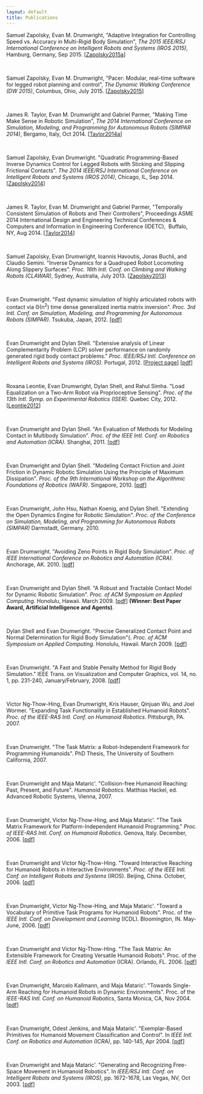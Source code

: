 ```yaml
---
layout: default
title: Publications
---
```

Samuel Zapolsky, Evan M. Drumwright, "Adaptive Integration for Controlling Speed vs. Accuracy in Multi-Rigid Body Simulation", <i>The 2015 IEEE/RSJ International Conference on Intelligent Robots and Systems (IROS 2015)</i>, Hamburg, Germany, Sep 2015. [<a href="http://robotics.gwu.edu/positronics/wp-content/uploads/2014/08/IROS2015-Zapolsky.pdf">Zapolsky2015a</a>]

&nbsp;

Samuel Zapolsky, Evan M. Drumwright, "Pacer: Modular, real-time software for legged robot planning and control", <i>The Dynamic Walking Conference (DW 2015)</i>, Columbus, Ohio, July 2015. [<a href="http://robotics.gwu.edu/positronics/wp-content/uploads/2014/08/Zapolsky_2015_DW.pdf">Zapolsky2015</a>]

&nbsp;

James R. Taylor, Evan M. Drumwright and Gabriel Parmer, "Making Time Make Sense in Robotic Simulation", <i>The 2014 International Conference on Simulation, Modeling, and Programming for Autonomous Robots (SIMPAR 2014)</i>, Bergamo, Italy, Oct 2014. [<a title="pdf" href="http://robotics.gwu.edu/positronics/wp-content/uploads/2014/11/taylor2014_2.pdf">Taylor2014a</a>]

&nbsp;

Samuel Zapolsky, Evan Drumwright. "Quadratic Programming-Based Inverse Dynamics Control for Legged Robots with Sticking and Slipping Frictional Contacts". <i>The 2014 IEEE/RSJ International Conference on Intelligent Robots and Systems (IROS 2014)</i>, Chicago, IL, Sep 2014. [<a href="http://robotics.gwu.edu/positronics/wp-content/uploads/2014/09/zapolsky2014.pdf">Zapolsky2014</a>]

&nbsp;

James R. Taylor, Evan M. Drumwright and Gabriel Parmer, "Temporally Consistent Simulation of Robots and Their Controllers", Proceedings ASME 2014 International Design and Engineering Technical Conferences &amp; Computers and Information in Engineering Conference (IDETC),  Buffalo, NY, Aug 2014. [<a title="pdf" href="http://robotics.gwu.edu/positronics/wp-content/uploads/2014/09/taylor2014_1.pdf" target="_blank">Taylor2014</a>]

&nbsp;

Samuel Zapolsky, Evan Drumwright, Ioannis Havoutis, Jonas Buchli, and Claudio Semini. "Inverse Dynamics for a Quadruped Robot Locomoting Along Slippery Surfaces". <i>Proc. 16th Intl. Conf. on Climbing and Walking Robots (CLAWAR)</i>, Sydney, Australia, July 2013. [<a href="http://robotics.gwu.edu/positronics/wp-content/uploads/2013/08/Zapolsky2013.pdf">Zapolsky2013</a>]

&nbsp;

Evan Drumwright. "Fast dynamic simulation of highly articulated robots with contact via Θ(n<sup>2</sup>) time dense generalized inertia matrix inversion". <i>Proc. 3rd Intl. Conf. on Simulation, Modeling, and Programming for Autonomous Robots (SIMPAR)</i>. Tsukuba, Japan, 2012. [<a href="assets/pdfs/simpar.pdf">pdf</a>]

&nbsp;

Evan Drumwright and Dylan Shell. "Extensive analysis of Linear Complementarity Problem (LCP) solver performance on randomly generated rigid body contact problems." <i>Proc. IEEE/RSJ Intl. Conference on Intelligent Robots and Systems (IROS)</i>. Portugal, 2012. [<a href="http://robotics.gwu.edu/positronics/wp-content/uploads/2013/12/LCP-eval/">Project page</a>] [<a href="http://robotics.gwu.edu/positronics/wp-content/uploads/2013/08/iros12.pdf">pdf</a>]

&nbsp;

Roxana Leontie, Evan Drumwright, Dylan Shell, and Rahul Simha. "Load Equalization on a Two-Arm Robot via Proprioceptive Sensing". <i>Proc. of the 13th Intl. Symp. on Experimental Robotics (ISER).</i> Quebec City, 2012. [<a href="http://robotics.gwu.edu/positronics/wp-content/uploads/2013/08/iser12.pdf">Leontie2012</a>]

&nbsp;

Evan Drumwright and Dylan Shell. "An Evaluation of Methods for Modeling Contact in Multibody Simulation". <i>Proc. of the IEEE Intl. Conf. on Robotics and Automation (ICRA).</i> Shanghai, 2011. [<a href="http://robotics.gwu.edu/positronics/wp-content/uploads/2013/08/icra11.pdf">pdf</a>]

&nbsp;

Evan Drumwright and Dylan Shell. "Modeling Contact Friction and Joint Friction in Dynamic Robotic Simulation Using the Principle of Maximum Dissipation". <i>Proc. of the 9th International Workshop on the Algorithmic Foundations of Robotics (WAFR).</i> Singapore, 2010. [<a href="http://robotics.gwu.edu/positronics/wp-content/uploads/2013/08/WAFR10.pdf">pdf</a>]

&nbsp;

Evan Drumwright, John Hsu, Nathan Koenig, and Dylan Shell. "Extending the Open Dynamics Engine for Robotic Simulation". <i>Proc. of the Conference on Simulation, Modeling, and Programming for Autonomous Robots (SIMPAR)</i> Darmstadt, Germany. 2010.

&nbsp;

Evan Drumwright. "Avoiding Zeno Points in Rigid Body Simulation". <i>Proc. of IEEE International Conference on Robotics and Automation (ICRA).</i> Anchorage, AK. 2010. [<a href="http://robotics.gwu.edu/positronics/wp-content/uploads/2013/08/icra10.pdf">pdf</a>]

&nbsp;

Evan Drumwright and Dylan Shell. "A Robust and Tractable Contact Model for Dynamic Robotic Simulation". <i>Proc. of ACM Symposium on Applied Computing.</i> Honolulu, Hawaii. March 2009. [<a href="http://www.cs.memphis.edu/publications/uploads/56.pdf">pdf</a>] <b>(Winner: Best Paper Award, Artificial Intelligence and Agents)</b>.

&nbsp;

Dylan Shell and Evan Drumwright. "Precise Generalized Contact Point and Normal Determination for Rigid Body Simulation"{. <i>Proc. of ACM Symposium on Applied Computing</i>. Honolulu, Hawaii. March 2009. [<a href="http://www.cs.memphis.edu/publications/uploads/57.pdf">pdf</a>]

&nbsp;

Evan Drumwright. "A Fast and Stable Penalty Method for Rigid Body Simulation." IEEE Trans. on Visualization and Computer Graphics, vol. 14, no. 1, pp. 231-240, January/February, 2008. [<a href="http://robotics.gwu.edu/positronics/wp-content/uploads/2013/08/tvcg.pdf">pdf</a>]

&nbsp;

Victor Ng-Thow-Hing, Evan Drumwright, Kris Hauser,
Qinjuan Wu, and Joel Wormer. "Expanding Task Functionality
in Established Humanoid Robots". <i>Proc. of the IEEE-RAS Intl. Conf. on Humanoid Robotics</i>. Pittsburgh, PA. 2007.

&nbsp;

Evan Drumwright. "The Task Matrix: a Robot-Independent Framework for Programming Humanoids". PhD Thesis, The University of Southern California, 2007.

&nbsp;

Evan Drumwright and Maja Mataric'. "Collision-free Humanoid Reaching: Past, Present, and Future". <i>Humanoid Robotics</i>. Matthias Hackel, ed. Advanced Robotic Systems, Vienna, 2007.

&nbsp;

Evan Drumwright, Victor Ng-Thow-Hing, and Maja Mataric'. "The Task Matrix Framework for Platform-Independent Humanoid Programming." <i>Proc. of IEEE-RAS Intl. Conf. on Humanoid Robotics</i>. Genova, Italy. December, 2006. [<a href=" http://cres.usc.edu/pubdb_html/files_upload/522.pdf">pdf</a>]

&nbsp;

Evan Drumwright and Victor Ng-Thow-Hing. "Toward Interactive
Reaching for Humanoid Robots in Interactive Environments".
<i>Proc. of the IEEE Intl. Conf. on Intelligent Robots and Systems</i> (IROS). Beijing, China. October, 2006.
[<a href="http://cres.usc.edu/pubdb_html/files_upload/508.pdf">pdf</a>]

&nbsp;

Evan Drumwright, Victor Ng-Thow-Hing, and Maja Mataric'.
"Toward a Vocabulary of Primitive Task Programs for Humanoid
Robots". Proc. of the <i>IEEE Intl. Conf. on Development and
Learning</i> (ICDL). Bloomington, IN. May-June, 2006.
[<a href="http://cres.usc.edu/pubdb_html/files_upload/501.pdf">pdf</a>]

&nbsp;

Evan Drumwright and Victor Ng-Thow-Hing. "The Task Matrix:
An Extensible Framework for Creating Versatile Humanoid Robots".
Proc. of the <i>IEEE Intl. Conf. on Robotics and Automation</i>
(ICRA). Orlando, FL. 2006. [<a href="http://cres.usc.edu/pubdb_html/files_upload/493.pdf">pdf</a>]

&nbsp;

Evan Drumwright, Marcelo Kallmann, and Maja Mataric'. "Towards
Single-Arm Reaching for Humanoid Robots in Dynamic Environments".
Proc. of the <i>IEEE-RAS Intl. Conf. on Humanoid Robotics</i>,
Santa Monica, CA, Nov 2004. [<a href="http://cres.usc.edu/pubdb_html/files_upload/411.pdf">pdf</a>]

&nbsp;

Evan Drumwright, Odest Jenkins, and Maja Mataric'.
"Exemplar-Based Primitives for Humanoid Movement Classification
and Control". In <i>IEEE Intl. Conf. on Robotics and Automation (ICRA)</i>, pp. 140-145, Apr 2004. [<a href="http://cres.usc.edu/pubdb_html/files_upload/356.pdf">pdf</a>]

&nbsp;

Evan Drumwright and Maja Mataric'. "Generating and Recognizing
Free-Space Movement in Humanoid Robotics". In <i>IEEE/RSJ Intl. Conf. on Intelligent Robots and Systems (IROS)</i>, pp. 1672-1678, Las Vegas,
NV, Oct 2003. [<a href="http://cres.usc.edu/pubdb_html/files_upload/339.pdf">pdf</a>]
